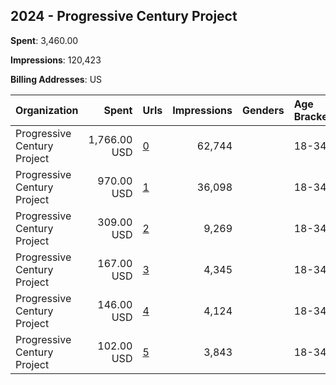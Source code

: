 ## 2024 - Progressive Century Project 
**Spent**: 3,460.00

**Impressions**: 120,423

**Billing Addresses**: US

|Organization|Spent|Urls|Impressions|Genders|Age Brackets|Country Codes|
|:---|---:|:---|---:|:---|:---|:---|
|Progressive Century Project|1,766.00 USD|[0](https://www.snap.com/political-ads/asset/a8ee702c84f1d370ae15032b9ce42bf67d202194406933cd4fa976bd0b0063d6?mediaType=mp4)|62,744||18-34|united states|
|Progressive Century Project|970.00 USD|[1](https://www.snap.com/political-ads/asset/a8ee702c84f1d370ae15032b9ce42bf67d202194406933cd4fa976bd0b0063d6?mediaType=mp4)|36,098||18-34|united states|
|Progressive Century Project|309.00 USD|[2](https://www.snap.com/political-ads/asset/c56372875e5d22bc53d0dc210669a268d800748f974762457eaf04aa4951ac46?mediaType=mp4)|9,269||18-34|united states|
|Progressive Century Project|167.00 USD|[3](https://www.snap.com/political-ads/asset/9f0bb335ef1d5f9380be00c0f7f2e40e3899ff550221a91175519db72029cfd5?mediaType=mp4)|4,345||18-34|united states|
|Progressive Century Project|146.00 USD|[4](https://www.snap.com/political-ads/asset/c56372875e5d22bc53d0dc210669a268d800748f974762457eaf04aa4951ac46?mediaType=mp4)|4,124||18-34|united states|
|Progressive Century Project|102.00 USD|[5](https://www.snap.com/political-ads/asset/9f0bb335ef1d5f9380be00c0f7f2e40e3899ff550221a91175519db72029cfd5?mediaType=mp4)|3,843||18-34|united states|
